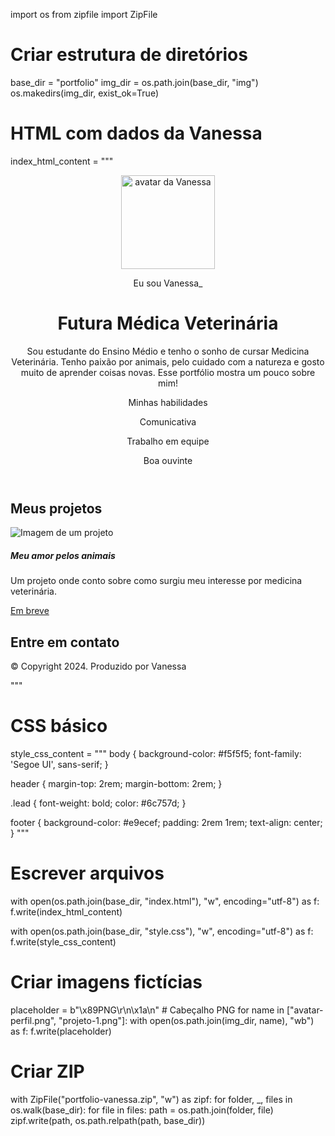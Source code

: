 import os
from zipfile import ZipFile

# Criar estrutura de diretórios
base_dir = "portfolio"
img_dir = os.path.join(base_dir, "img")
os.makedirs(img_dir, exist_ok=True)

# HTML com dados da Vanessa
index_html_content = """<!DOCTYPE html>
<html lang="pt-br">
<head>
    <meta charset="UTF-8">
    <meta name="viewport" content="width=device-width, initial-scale=1.0">
    <link href="https://cdn.jsdelivr.net/npm/bootstrap@5.3.2/dist/css/bootstrap.min.css" rel="stylesheet">
    <link rel="stylesheet" href="https://cdn.jsdelivr.net/npm/bootstrap-icons@1.11.3/font/bootstrap-icons.min.css">
    <link rel="stylesheet" href="style.css">
    <title>Portfólio da Vanessa</title>
</head>
<body>
    <header class="container text-center">
        <img src="img/avatar-perfil.png" alt="avatar da Vanessa" class="rounded-circle" width="150" height="150">
        <p class="lead">Eu sou Vanessa_</p>
        <h1>Futura Médica Veterinária</h1>
        <p>Sou estudante do Ensino Médio e tenho o sonho de cursar Medicina Veterinária. 
        Tenho paixão por animais, pelo cuidado com a natureza e gosto muito de aprender coisas novas. 
        Esse portfólio mostra um pouco sobre mim!</p>
        <p>Minhas habilidades</p>
        <div>
            <p class="badge bg-secondary">Comunicativa</p>
            <p class="badge bg-secondary">Trabalho em equipe</p>
            <p class="badge bg-secondary">Boa ouvinte</p>
        </div>
    </header>
    <main class="container mt-5">
        <h2>Meus projetos</h2>
        <div class="row">
            <div class="col-md-4">
                <div class="card">
                    <img src="img/projeto-1.png" class="card-img-top" alt="Imagem de um projeto">
                    <div class="card-body">
                        <h5 class="card-title">Meu amor pelos animais</h5>
                        <p class="card-text">Um projeto onde conto sobre como surgiu meu interesse por medicina veterinária.</p>
                        <a href="#" class="btn btn-primary disabled">Em breve</a>
                    </div>
                </div>
            </div>
        </div>
    </main>
    <footer class="container py-5">
        <h2>Entre em contato</h2>
        <p class="my-5 text-center">© Copyright 2024. Produzido por Vanessa</p>
    </footer>
    <script src="https://cdn.jsdelivr.net/npm/bootstrap@5.3.2/dist/js/bootstrap.bundle.min.js"></script>
</body>
</html>
"""

# CSS básico
style_css_content = """
body {
    background-color: #f5f5f5;
    font-family: 'Segoe UI', sans-serif;
}

header {
    margin-top: 2rem;
    margin-bottom: 2rem;
}

.lead {
    font-weight: bold;
    color: #6c757d;
}

footer {
    background-color: #e9ecef;
    padding: 2rem 1rem;
    text-align: center;
}
"""

# Escrever arquivos
with open(os.path.join(base_dir, "index.html"), "w", encoding="utf-8") as f:
    f.write(index_html_content)

with open(os.path.join(base_dir, "style.css"), "w", encoding="utf-8") as f:
    f.write(style_css_content)

# Criar imagens fictícias
placeholder = b"\x89PNG\r\n\x1a\n"  # Cabeçalho PNG
for name in ["avatar-perfil.png", "projeto-1.png"]:
    with open(os.path.join(img_dir, name), "wb") as f:
        f.write(placeholder)

# Criar ZIP
with ZipFile("portfolio-vanessa.zip", "w") as zipf:
    for folder, _, files in os.walk(base_dir):
        for file in files:
            path = os.path.join(folder, file)
            zipf.write(path, os.path.relpath(path, base_dir))
